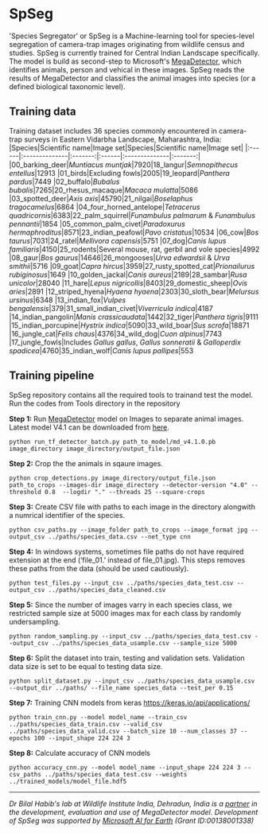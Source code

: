 # SpSeg
'Species Segregator' or SpSeg is a Machine-learning tool for species-level segregation of camera-trap images originating from wildlife census and studies. SpSeg is currently trained for Central Indian Landscape specifically. The model is build as second-step to Microsoft's [MegaDetector](https://github.com/microsoft/CameraTraps/blob/master/megadetector.md "MegaDetector"), which identifies animals, person and vehical in these images. SpSeg reads the results of MegaDetector and classifies the animal images into species (or a defined biological taxonomic level).
 
## Training data
Training dataset includes 36 species commonly encountered in camera-trap surveys in Eastern Vidarbha Landscape, Maharashtra, India:
|Species|Scientific name|Image set|Species|Scientific name|Image set|
|:------|:--------------|:-------:|:------|:--------------|:-------:|
|00_barking_deer|_Muntiacus muntjak_|7920|18_langur|_Semnopithecus entellus_|12913
|01_birds|Excluding fowls|2005|19_leopard|_Panthera pardus_|7449
|02_buffalo|_Bubalus bubalis_|7265|20_rhesus_macaque|_Macaca mulatta_|5086
|03_spotted_deer|_Axis axis_|45790|21_nilgai|_Boselaphus tragocamelus_|6864
|04_four_horned_antelope|_Tetracerus quadricornis_|6383|22_palm_squirrel|_Funambulus palmarum_ & _Funambulus pennantii_|1854
|05_common_palm_civet|_Paradoxurus hermaphroditus_|8571|23_indian_peafowl|_Pavo cristatus_|10534
|06_cow|_Bos taurus_|7031|24_ratel|_Mellivora capensis_|5751
|07_dog|_Canis lupus familiaris_|4150|25_rodents|Several mouse, rat, gerbil and vole species|4992
|08_gaur|_Bos gaurus_|14646|26_mongooses|_Urva edwardsii_ & _Urva smithii_|5716
|09_goat|_Capra hircus_|3959|27_rusty_spotted_cat|_Prionailurus rubiginosus_|1649
|10_golden_jackal|_Canis aureus_|2189|28_sambar|_Rusa unicolor_|28040
|11_hare|_Lepus nigricollis_|8403|29_domestic_sheep|_Ovis aries_|2891
|12_striped_hyena|_Hyaena hyaena_|2303|30_sloth_bear|_Melursus ursinus_|6348
|13_indian_fox|_Vulpes bengalensis_|379|31_small_indian_civet|_Viverricula indica_|4187
|14_indian_pangolin|_Manis crassicaudata_|1442|32_tiger|_Panthera tigris_|9111
|15_indian_porcupine|_Hystrix indica_|5090|33_wild_boar|_Sus scrofa_|18871
|16_jungle_cat|_Felis chaus_|4376|34_wild_dog|_Cuon alpinus_|7743
|17_jungle_fowls|Includes _Gallus gallus_, _Gallus sonneratii_ & _Galloperdix spadicea_|4760|35_indian_wolf|_Canis lupus pallipes_|553

## Training pipeline
SpSeg repository contains all the required tools to trainand test the model. Run the codes from Tools directory in the repository

**Step 1:** Run [MegaDetector](https://github.com/microsoft/CameraTraps/blob/master/megadetector.md "MegaDetector") model on Images to separate animal images. Latest model V4.1 can be downloaded from [here](https://lilablobssc.blob.core.windows.net/models/camera_traps/megadetector/md_v4.1.0/md_v4.1.0.pb "here").

`python run_tf_detector_batch.py path_to_model/md_v4.1.0.pb image_directory image_directory/output_file.json`

**Step 2:** Crop the the animals in sqaure images.

`python crop_detections.py image_directory/output_file.json path_to_crops --images-dir image_directory --detector-version "4.0" --threshold 0.8  --logdir "." --threads 25 --square-crops`

**Step 3:** Create CSV file with paths to each image in the directory alongwith a numrical identifier of the species.

`python csv_paths.py --image_folder path_to_crops --image_format jpg --output_csv ../paths/species_data.csv --net_type cnn`

**Step 4:** In windows systems, sometimes file paths do not have required extension at the end (‘file_01.’ instead of file_01.jpg). This steps removes these paths from the data (should be used cautiously).

`python test_files.py --input_csv ../paths/species_data_test.csv --output_csv ../paths/species_data_cleaned.csv`

**Step 5:** Since the number of images varry in each species class, we restricted sample size at 5000 images max for each class by randomly undersampling.

`python random_sampling.py --input_csv ../paths/species_data_test.csv --output_csv ../paths/species_data_usample.csv --sample_size 5000`

**Step 6:** Split the dataset into train, testing and validation sets. Validation data size is set to be equal to testing data size.

`python split_dataset.py --input_csv ../paths/species_data_usample.csv --output_dir ../paths/ --file_name species_data --test_per 0.15`

**Step 7:** Training CNN models from keras https://keras.io/api/applications/

`python train_cnn.py --model model_name --train_csv ../paths/species_data_train.csv --valid_csv ../paths/species_data_valid.csv --batch_size 10 --num_classes 37 --epochs 100 --input_shape 224 224 3`

**Step 8:** Calculate accuracy of CNN models

`python accuracy_cnn.py --model model_name --input_shape 224 224 3 --csv_paths ../paths/species_data_test.csv --weights ../trained_models/model_file.hdf5`

- - - -
_Dr Bilal Habib's lab at Wildlife Institute India, Dehradun, India is a [partner](https://github.com/microsoft/CameraTraps#who-is-using-the-ai-for-earth-camera-trap-tools "partner") in the development, evaluation and use of MegaDetector model. Development of SpSeg was supported by [Microsoft AI for Earth](https://www.microsoft.com/en-us/ai/ai-for-earth "Microsoft AI for Earth") (Grant ID:00138001338)_
